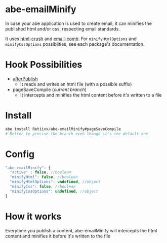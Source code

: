 # abe-emailMinify
In case your abe application is used to create email, it can minifies the published html and/or css, respecting email standards.

It uses [html-crush](https://www.npmjs.com/package/html-crush) and [email-comb](https://www.npmjs.com/package/email-comb).
For ```minifyHtmlOptions``` and ```minifyCssOptions``` possiblities, see each package's documentation.

# Hook Possibilities
- [afterPublish](/../../tree/afterPublish)
  * It reads and writes an html file (with a possible suffix)
- pageSaveCompile (*current branch*)
  * It intercepts and minifies the html content before it's written to a file

# Install

``` bash 
abe install Retiixx/abe-emailMinify#pageSaveCompile
# Better to precise the branch even though it's the default one
```

# Config

``` javascript
"abe-emailMinify": {
  "active" : false, //boolean
  "minifyHtml": false, //boolean
  "minifyHtmlOptions": undefined, //object 
  "minifyCss": false, //boolean
  "minifyCssOptions": undefined, //object
}
```

# How it works

Everytime you publish a content, abe-emailMinify will intercepts the html content and minifies it before it's written to the file
